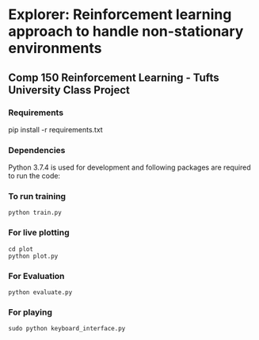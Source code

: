# Explorer: Reinforcement learning approach to handle non-stationary environments

## Comp 150 Reinforcement Learning - Tufts University Class Project

### Requirements
pip install -r requirements.txt

### Dependencies
Python 3.7.4 is used for development and following packages are required to run the code:

### To run training
```
python train.py
```

### For live plotting
```
cd plot
python plot.py
```

### For Evaluation
```
python evaluate.py
```

### For playing
```
sudo python keyboard_interface.py
```
